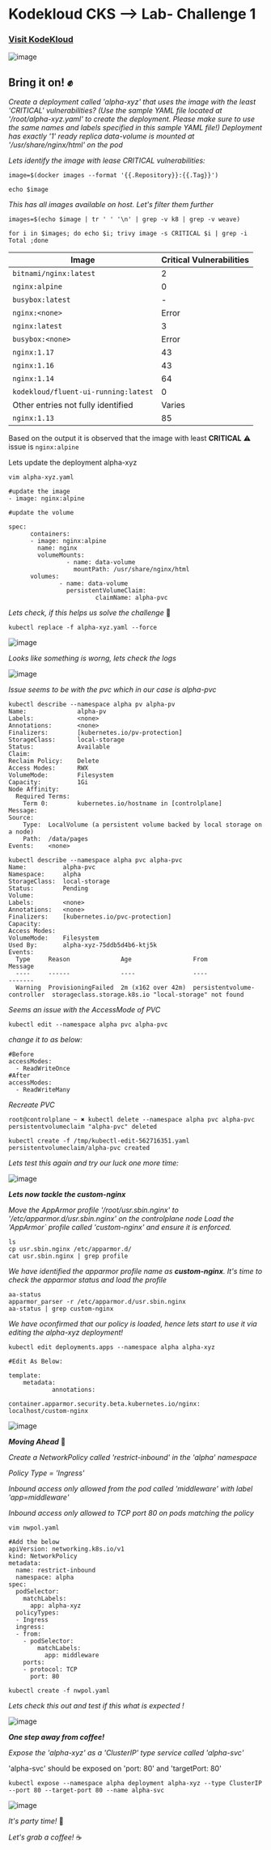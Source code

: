 # Kodekloud CKS --> Lab- Challenge 1
### [Visit KodeKloud](https://learn.kodekloud.com/user/courses/cks-challenges)

![image](https://github.com/parichay/KodeKloud-CKS-Solutions/assets/5514596/9aa21438-d446-4ebb-95d4-9c14ff1d992f)

## Bring it on! ✊


_Create a deployment called 'alpha-xyz' that uses the image with the least 'CRITICAL' vulnerabilities? (Use the sample YAML file located at '/root/alpha-xyz.yaml' to create the deployment. Please make sure to use the same names and labels specified in this sample YAML file!)
Deployment has exactly '1' ready replica
data-volume is mounted at '/usr/share/nginx/html' on the pod_


_Lets identify the image with lease CRITICAL vulnerabilities:_

```console
image=$(docker images --format '{{.Repository}}:{{.Tag}}')

echo $image
```
_This has all images available on host. Let's filter them further_

```console
images=$(echo $image | tr ' ' '\n' | grep -v k8 | grep -v weave)

for i in $images; do echo $i; trivy image -s CRITICAL $i | grep -i Total ;done
```

| Image                             | Critical Vulnerabilities |
|-----------------------------------|--------------------------|
| `bitnami/nginx:latest`            | 2                        |
| `nginx:alpine`                    | 0                        |
| `busybox:latest`                  | -                        |
| `nginx:<none>`                    | Error                    |
| `nginx:latest`                    | 3                        |
| `busybox:<none>`                  | Error                    |
| `nginx:1.17`                      | 43                       |
| `nginx:1.16`                      | 43                       |
| `nginx:1.14`                      | 64                       |
| `kodekloud/fluent-ui-running:latest` | 0                    |
| Other entries not fully identified| Varies                   |
| `nginx:1.13`                      | 85                       |



Based on the output it is observed that the image with least **CRITICAL** ⚠️ issue is `nginx:alpine`

Lets update the deployment alpha-xyz

```console
vim alpha-xyz.yaml 

#update the image
- image: nginx:alpine

#update the volume

spec:
      containers:
      - image: nginx:alpine
        name: nginx
        volumeMounts:
                - name: data-volume
                  mountPath: /usr/share/nginx/html
      volumes:
              - name: data-volume
                persistentVolumeClaim:
                        claimName: alpha-pvc

```

_Lets check, if this helps us solve the challenge_ :crossed_fingers:

```shell
kubectl replace -f alpha-xyz.yaml --force
```


![image](https://github.com/parichay/KodeKloud-CKS-Solutions/assets/5514596/e523c6c0-7e6d-45a3-a1e3-e846ef4399e5)

_Looks like something is worng, lets check the logs_

![image](https://github.com/parichay/KodeKloud-CKS-Solutions/assets/5514596/0921ff87-f40f-4a4f-9b8a-79baca62aa54)

_Issue seems to be with the pvc which in our case is alpha-pvc_


```console
kubectl describe --namespace alpha pv alpha-pv 
Name:              alpha-pv
Labels:            <none>
Annotations:       <none>
Finalizers:        [kubernetes.io/pv-protection]
StorageClass:      local-storage
Status:            Available
Claim:             
Reclaim Policy:    Delete
Access Modes:      RWX
VolumeMode:        Filesystem
Capacity:          1Gi
Node Affinity:     
  Required Terms:  
    Term 0:        kubernetes.io/hostname in [controlplane]
Message:           
Source:
    Type:  LocalVolume (a persistent volume backed by local storage on a node)
    Path:  /data/pages
Events:    <none>

```
```console
kubectl describe --namespace alpha pvc alpha-pvc 
Name:          alpha-pvc
Namespace:     alpha
StorageClass:  local-storage
Status:        Pending
Volume:        
Labels:        <none>
Annotations:   <none>
Finalizers:    [kubernetes.io/pvc-protection]
Capacity:      
Access Modes:  
VolumeMode:    Filesystem
Used By:       alpha-xyz-75ddb5d4b6-ktj5k
Events:
  Type     Reason              Age                 From                         Message
  ----     ------              ----                ----                         -------
  Warning  ProvisioningFailed  2m (x162 over 42m)  persistentvolume-controller  storageclass.storage.k8s.io "local-storage" not found
```

_Seems an issue with the AccessMode of PVC_

```console
kubectl edit --namespace alpha pvc alpha-pvc
```
_change it to as below:_

``` console
#Before
accessModes:
  - ReadWriteOnce
#After
accessModes:
  - ReadWriteMany
```

_Recreate PVC_

```console
root@controlplane ~ ✖ kubectl delete --namespace alpha pvc alpha-pvc 
persistentvolumeclaim "alpha-pvc" deleted

kubectl create -f /tmp/kubectl-edit-562716351.yaml
persistentvolumeclaim/alpha-pvc created
```

_Lets test this again and try our luck one more time:_


![image](https://github.com/parichay/KodeKloud-CKS-Solutions/assets/5514596/8c41b97e-8543-40a3-a937-ccb8bdde7908)


_**Lets now tackle the custom-nginx**_

_Move the AppArmor profile '/root/usr.sbin.nginx' to '/etc/apparmor.d/usr.sbin.nginx' on the controlplane node_
_Load the 'AppArmor` profile called 'custom-nginx' and ensure it is enforced._

```console
ls
cp usr.sbin.nginx /etc/apparmor.d/
cat usr.sbin.nginx | grep profile
```

_We have identified the apparmor profile name as **custom-nginx**._ _It's time to check the apparmor status and load the profile_

```console
aa-status
apparmor_parser -r /etc/apparmor.d/usr.sbin.nginx
aa-status | grep custom-nginx
```

_We have oconfirmed that our policy is loaded, hence lets start to use it via editing the alpha-xyz deployment!_

```console
kubectl edit deployments.apps --namespace alpha alpha-xyz

#Edit As Below:

template:
    metadata:
            annotations:
                    container.apparmor.security.beta.kubernetes.io/nginx: localhost/custom-nginx

```

![image](https://github.com/parichay/KodeKloud-CKS-Solutions/assets/5514596/90a20805-421f-4f40-be16-238cd706439b)


_**Moving Ahead**_ 🚀 

_Create a NetworkPolicy called 'restrict-inbound' in the 'alpha' namespace_

_Policy Type = 'Ingress'_

_Inbound access only allowed from the pod called 'middleware' with label 'app=middleware'_

_Inbound access only allowed to TCP port 80 on pods matching the policy_

```console
vim nwpol.yaml

#Add the below
apiVersion: networking.k8s.io/v1
kind: NetworkPolicy
metadata:
  name: restrict-inbound
  namespace: alpha
spec:
  podSelector:
    matchLabels:
      app: alpha-xyz
  policyTypes:
  - Ingress
  ingress:
  - from:
    - podSelector:
        matchLabels:
          app: middleware
    ports:
    - protocol: TCP
      port: 80
```

```shell
kubectl create -f nwpol.yaml
```

_Lets check this out and test if this what is expected !_

![image](https://github.com/parichay/KodeKloud-CKS-Solutions/assets/5514596/72ac078f-51d9-4262-af3e-5932895b8a4e)



_**One step away from coffee!**_

_Expose the 'alpha-xyz' as a 'ClusterIP' type service called 'alpha-svc'_

'alpha-svc' should be exposed on 'port: 80' and 'targetPort: 80'




```console
kubectl expose --namespace alpha deployment alpha-xyz --type ClusterIP --port 80 --target-port 80 --name alpha-svc
```


![image](https://github.com/parichay/KodeKloud-CKS-Solutions/assets/5514596/4a85c23a-f6bb-425d-93d4-1e53e64ad499)






_It's party time!_ :tada:

_Let's grab a coffee!_ ☕
